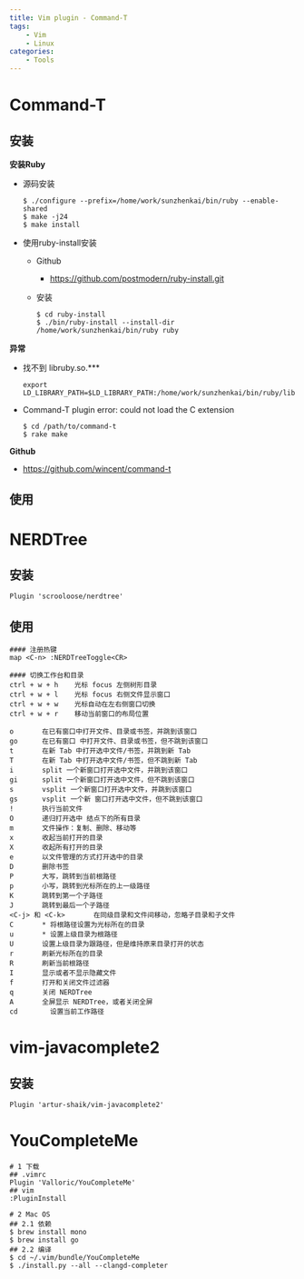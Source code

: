```yaml
---
title: Vim plugin - Command-T
tags:
    - Vim
    - Linux
categories:
    - Tools
---
```


# Command-T

## 安装

**安装Ruby**

- 源码安装

  ```shell
  $ ./configure --prefix=/home/work/sunzhenkai/bin/ruby --enable-shared
  $ make -j24
  $ make install
  ```

- 使用ruby-install安装

  - Github

    - https://github.com/postmodern/ruby-install.git

  - 安装

    ```shell
    $ cd ruby-install
    $ ./bin/ruby-install --install-dir /home/work/sunzhenkai/bin/ruby ruby
    ```

**异常**

- 找不到 libruby.so.***

  ```shell
  export LD_LIBRARY_PATH=$LD_LIBRARY_PATH:/home/work/sunzhenkai/bin/ruby/lib
  ```

- Command-T plugin error: could not load the C extension

  ```shell
  $ cd /path/to/command-t
  $ rake make
  ```

**Github**

- https://github.com/wincent/command-t

## 使用

# NERDTree

## 安装

```shell
Plugin 'scrooloose/nerdtree'
```

## 使用

```shell
#### 注册热键
map <C-n> :NERDTreeToggle<CR>

#### 切换工作台和目录
ctrl + w + h    光标 focus 左侧树形目录
ctrl + w + l    光标 focus 右侧文件显示窗口
ctrl + w + w    光标自动在左右侧窗口切换
ctrl + w + r    移动当前窗口的布局位置

o       在已有窗口中打开文件、目录或书签，并跳到该窗口
go      在已有窗口 中打开文件、目录或书签，但不跳到该窗口
t       在新 Tab 中打开选中文件/书签，并跳到新 Tab
T       在新 Tab 中打开选中文件/书签，但不跳到新 Tab
i       split 一个新窗口打开选中文件，并跳到该窗口
gi      split 一个新窗口打开选中文件，但不跳到该窗口
s       vsplit 一个新窗口打开选中文件，并跳到该窗口
gs      vsplit 一个新 窗口打开选中文件，但不跳到该窗口
!       执行当前文件
O       递归打开选中 结点下的所有目录
m       文件操作：复制、删除、移动等
x       收起当前打开的目录
X       收起所有打开的目录
e       以文件管理的方式打开选中的目录
D       删除书签
P       大写，跳转到当前根路径
p       小写，跳转到光标所在的上一级路径
K       跳转到第一个子路径
J       跳转到最后一个子路径
<C-j> 和 <C-k>       在同级目录和文件间移动，忽略子目录和子文件
C       * 将根路径设置为光标所在的目录
u       * 设置上级目录为根路径
U       设置上级目录为跟路径，但是维持原来目录打开的状态
r       刷新光标所在的目录
R       刷新当前根路径
I       显示或者不显示隐藏文件
f       打开和关闭文件过滤器
q       关闭 NERDTree
A       全屏显示 NERDTree，或者关闭全屏
cd		  设置当前工作路径
```

# vim-javacomplete2

## 安装

```shell
Plugin 'artur-shaik/vim-javacomplete2'
```



# YouCompleteMe

```shell
# 1 下载
## .vimrc
Plugin 'Valloric/YouCompleteMe'
## vim
:PluginInstall

# 2 Mac OS
## 2.1 依赖
$ brew install mono
$ brew install go
## 2.2 编译
$ cd ~/.vim/bundle/YouCompleteMe
$ ./install.py --all --clangd-completer
```

